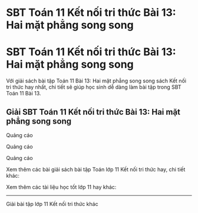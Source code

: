 # SBT Toán 11 Kết nối tri thức Bài 13: Hai mặt phẳng song song

# SBT Toán 11 Kết nối tri thức Bài 13: Hai mặt phẳng song song

Với giải sách bài tập Toán 11 Bài 13: Hai mặt phẳng song song sách Kết nối tri thức hay nhất, chi tiết sẽ giúp học sinh dễ dàng làm bài tập trong SBT Toán 11 Bài 13.

## Giải SBT Toán 11 Kết nối tri thức Bài 13: Hai mặt phẳng song song

Quảng cáo

Quảng cáo

Quảng cáo

Xem thêm các bài giải sách bài tập Toán lớp 11 Kết nối tri thức hay, chi tiết khác:

Xem thêm các tài liệu học tốt lớp 11 hay khác:

* * *

Giải bài tập lớp 11 Kết nối tri thức khác
